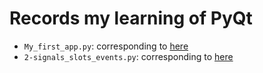 # Records my learning of PyQt


- `My_first_app.py`: corresponding to [here](https://www.pythonguis.com/tutorials/creating-your-first-pyqt-window/)
- `2-signals_slots_events.py`: corresponding to [here](https://www.pythonguis.com/tutorials/pyqt-signals-slots-events/)